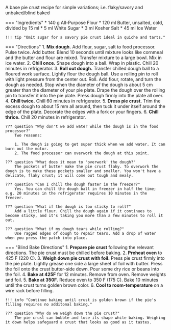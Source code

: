 A base pie crust recipe for simple variations; i.e. flaky/savory and unbaked/blind baked

=== "Ingredients"
    * 140 g All-Purpose Flour
    * 120 ml Butter, unsalted, cold, divided by 15 ml
    * 5 ml White Sugar
    * 3 ml Kosher Salt
    * 45 ml Ice Water

    !!! tip "Omit sugar for a savory pie crust ideal in quiche and tarts."

=== "Directions"
    1. **Mix dough.** Add flour, sugar, salt to food processor. Pulse twice. Add butter. Blend 10 seconds until mixture looks like cornmeal and the butter and flour are mixed. Transfer mixture to a large bowl. Mix in ice water.
    2. **Chill once.** Shape dough into a ball. Wrap in plastic. Chill 20 minutes in refrigerator.
    3. **Roll out dough.** Transfer chilled dough ball to a floured work surface. Lightly flour the dough ball. Use a rolling pin to roll with light pressure from the center out. Roll. Add flour, rotate, and turn the dough as needed. Stop when the diameter of the dough is about 5 cm greater than the diameter of your pie plate. Drape the dough over the rolling pin to transfer it into the pie plate. Press dough firmly into the plate all over.
    4. **Chill twice.** Chill 60 minutes in refrigerator.
    5. **Dress pie crust.** Trim the excess dough to about 15 mm all around, then tuck it under itself around the edge of the plate. Decorate the edges with a fork or your fingers.
    6. **Chill thrice.** Chill 20 minutes in refrigerator.

    ??? question "Why don't we add water while the dough is in the food processor?"
        Two reasons:

        1. The dough is going to get super thick when we add water. It can burn out the motor.
        2. The food processor can overwork the dough at this point.

    ??? question "What does it mean to 'overwork' the dough?"
        The pockets of butter make the pie crust flaky. To overwork the dough is to make these pockets smaller and smaller. You won't have a delicate, flaky crust; it will come out tough and mealy.

    ??? question "Can I chill the dough faster in the freezer?"
        Yes. You can chill the dough ball in freezer in half the time; e.g. 20 minutes in the refrigerator requires 10 minutes in the freezer.

    ??? question "What if the dough is too sticky to roll?"
        Add a little flour. Chill the dough again if it continues to become sticky, and it's taking you more than a few minutes to roll it out.

    ??? question "What if my dough tears while rolling?"
        Use ragged edges of dough to repair tears. Add a drop of water when you press the patch into place.

=== "Blind Bake Directions"
    1. **Prepare pie crust** following the relevant directions. The pie crust must be chilled before baking.
    2. **Preheat oven** to 425 F (220 C).
    3. **Weigh down pie crust with foil.** Press pie crust firmly into the pie plate. Lightly grease one side a large sheet of foil with butter. Press the foil onto the crust butter-side down. Pour some dry rice or beans into the foil.
    4. **Bake at 425F** for 12 minutes. Remove from oven. Remove weights and foil.
    5. **Bake at 350F**. Reduce oven to 350 F (175 C). Bake 10 minutes until the crust turns golden brown color.
    6. **Cool to room-temperature** on a wire rack before filling.

    !!! info "Continue baking until crust is golden brown if the pie's filling requires no additonal baking."

    ??? question "Why do we weigh down the pie crust?"
        The pie crust can bubble and lose its shape while baking. Weighing it down helps safeguard a crust that looks as good as it tastes.

[^1]: {{ cite.bittman_how_to_cook_everything }}
